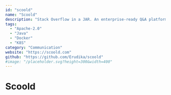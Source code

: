 ```yaml
---
id: "scoold"
name: "Scoold"
description: "Stack Overflow in a JAR. An enterprise-ready Q&A platform with full-text search, SAML, LDAP integration and social login support."
tags:
  - "Apache-2.0"
  - "Java"
  - "Docker"
  - "K8S"
category: "Communication"
website: "https://scoold.com"
github: "https://github.com/Erudika/scoold"
#image: "/placeholder.svg?height=300&width=400"
---
```


# Scoold
